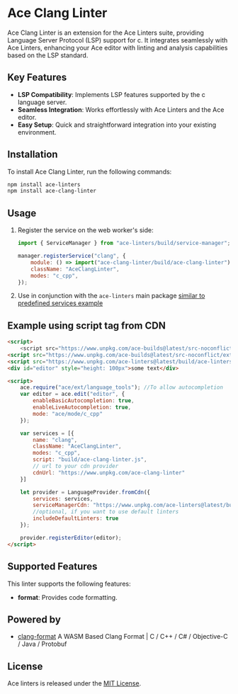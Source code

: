 # Ace Clang Linter

Ace Clang Linter is an extension for the Ace Linters suite, providing Language Server Protocol (LSP) support for c. 
It integrates seamlessly with Ace Linters, enhancing your Ace editor with linting and analysis capabilities based on the LSP standard.

## Key Features

- **LSP Compatibility**: Implements LSP features supported by the c language server.
- **Seamless Integration**: Works effortlessly with Ace Linters and the Ace editor.
- **Easy Setup**: Quick and straightforward integration into your existing environment.

## Installation

To install Ace Clang Linter, run the following commands:

```bash
npm install ace-linters
npm install ace-clang-linter
```

## Usage

1. Register the service on the web worker's side:

   ```javascript
   import { ServiceManager } from "ace-linters/build/service-manager";

   manager.registerService("clang", {
       module: () => import("ace-clang-linter/build/ace-clang-linter"),
       className: "AceClangLinter",
       modes: "c_cpp",
   });
   ```

2. Use in conjunction with the `ace-linters` main package [similar to predefined services example](https://github.com/mkslanc/ace-linters?tab=readme-ov-file#example-client-with-pre-defined-services)

## Example using script tag from CDN
```html
<script>
    <script src="https://www.unpkg.com/ace-builds@latest/src-noconflict/ace.js"></script>
<script src="https://www.unpkg.com/ace-builds@latest/src-noconflict/ext-language_tools.js"></script>
<script src="https://www.unpkg.com/ace-linters@latest/build/ace-linters.js"></script>
<div id="editor" style="height: 100px">some text</div>

<script>
    ace.require("ace/ext/language_tools"); //To allow autocompletion
    var editor = ace.edit("editor", {
        enableBasicAutocompletion: true,
        enableLiveAutocompletion: true,
        mode: "ace/mode/c_cpp"
    });

    var services = [{
        name: "clang",
        className: "AceClangLinter",
        modes: "c_cpp",
        script: "build/ace-clang-linter.js",
        // url to your cdn provider
        cdnUrl: "https://www.unpkg.com/ace-clang-linter"
    }]

    let provider = LanguageProvider.fromCdn({
        services: services,
        serviceManagerCdn: "https://www.unpkg.com/ace-linters@latest/build/",
        //optional, if you want to use default linters
        includeDefaultLinters: true
    });

    provider.registerEditor(editor);
</script>
```

## Supported Features

This linter supports the following features:

- **format**: Provides code formatting.

## Powered by

- [clang-format](https://github.com/wasm-fmt/clang-format) A WASM Based Clang Format | C / C++ / C# / Objective-C / Java / Protobuf

## License

Ace linters is released under the [MIT License](https://opensource.org/licenses/MIT).


